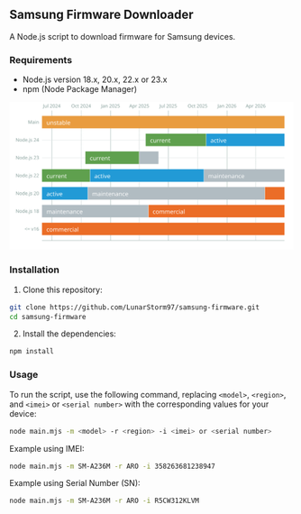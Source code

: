 ## Samsung Firmware Downloader

A Node.js script to download firmware for Samsung devices.

### Requirements

- Node.js version 18.x, 20.x, 22.x or 23.x
- npm (Node Package Manager)

<p><img src="https://raw.githubusercontent.com/nodejs/Release/refs/heads/main/schedule.svg" alt="LTS Schedule"/></p>

### Installation

1. Clone this repository:

```bash
git clone https://github.com/LunarStorm97/samsung-firmware.git
cd samsung-firmware
```

2. Install the dependencies:

```bash
npm install
```

### Usage

To run the script, use the following command, replacing `<model>`, `<region>`, and `<imei>` or `<serial number>` with the corresponding values for your device:

```bash
node main.mjs -m <model> -r <region> -i <imei> or <serial number>
```

Example using IMEI:

```bash
node main.mjs -m SM-A236M -r ARO -i 358263681238947
```

Example using Serial Number (SN):

```bash
node main.mjs -m SM-A236M -r ARO -i R5CW312KLVM
```

